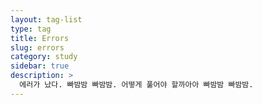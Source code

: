 ```yaml
---
layout: tag-list
type: tag
title: Errors
slug: errors
category: study
sidebar: true
description: >
  에러가 났다. 빠밤밤 빠밤밤. 어떻게 풀어야 할까아아 빠밤밤 빠밤밤.
---
```

